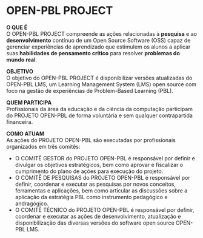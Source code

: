 # OPEN-PBL PROJECT   

**O QUE É**<br>
O OPEN-PBL PROJECT compreende as ações relacionadas à **pesquisa** e ao **desenvolvimento** contínuo de um Open Source Software (OSS) capaz de gerenciar experiências de aprendizado que estimulem os alunos a aplicar suas **habilidades de pensamento crítico** para resolver **problemas do mundo real**.

**OBJETIVO**<br>
O objetivo do OPEN-PBL PROJECT é disponibilizar versões atualizadas do OPEN-PBL LMS, um Learning Management System (LMS) open source com foco na gestão de experiências de Problem-Based Learning (PBL).  

**QUEM PARTICIPA**<br>
Profissionais da área da educação e da ciência da computação participam do PROJETO OPEN-PBL de forma voluntária e sem qualquer contrapartida financeira.

**COMO ATUAM**<br>
As ações do PROJETO OPEN-PBL são executadas por profissionais organizados em três comitês:
* O COMITÊ GESTOR do PROJETO OPEN-PBL é responsável por definir e divulgar os objetivos estratégicos, bem como aprovar e fiscalizar o cumprimento do plano de ações para execução do projeto.
* O COMITÊ DE PESQUISAS do PROJETO OPEN-PBL é responsável por definir, coordenar e executar as pesquisas por novos conceitos, ferramentas e aplicações, bem como articular as discussões sobre a aplicação da estratégia PBL como instrumento pedagógico e andragógico.
* O COMITÊ TÉCNICO do PROJETO OPEN-PBL é responsável por definir, coordenar e executar as ações de desenvolvimento, atualização e disponibilização das diversas versões do software open source OPEN-PBL LMS.<br>

